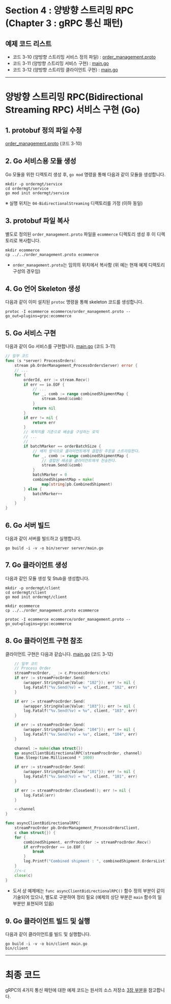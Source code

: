 # Section 4 : 양방향 스트리밍 RPC (Chapter 3 : gRPC 통신 패턴)

## 예제 코드 리스트
- 코드 3-10 (양방향 스트리밍 서비스 정의 파일) : [order_management.proto](order_management.proto)
- 코드 3-11 (양방향 스트리밍 서비스 구현) : [main.go](ordermgt/service/server/main.go)
- 코드 3-12 (양방향 스트리밍 클라이언트 구현) : [main.go](ordermgt/client/main.go)


---
# 양방향 스트리밍 RPC(Bidirectional Streaming RPC) 서비스 구현 (Go)

## 1. protobuf 정의 파일 수정
[order_management.proto](order_management.proto) (코드 3-10)

## 2. Go 서비스용 모듈 생성
Go 모듈을 위한 디렉토리 생성 후, `go mod` 명령을 통해 다음과 같이 모듈을 생성합니다.
```shell
mkdir -p ordermgt/service
cd ordermgt/service
go mod init ordermgt/service
```
※ 실행 위치는 `04-BidirectionalStreaming` 디렉토리를 가정 (이하 동일)

## 3. protobuf 파일 복사
별도로 정의된 `order_management.proto` 파일을 `ecommerce` 디렉토리 생성 후 이 디렉토리로 복사합니다.
```shell
mkdir ecommerce
cp ../../order_management.proto ecommerce
```
- `order_management.proto`는 임의의 위치에서 복사함 (위 예는 현재 예제 디렉토리 구성의 경우임)

## 4. Go 언어 Skeleton 생성 
다음과 같이 이미 설치된 `protoc` 명령을 통해 skeleton 코드를 생성합니다.
```shell
protoc -I ecommerce ecommerce/order_management.proto --go_out=plugins=grpc:ecommerce 
```

## 5. Go 서비스 구현
다음과 같이 Go 서비스를 구현합니다.
[main.go](ordermgt/service/server/main.go) (코드 3-11)
```go
// 일부 코드
func (s *server) ProcessOrders(
	stream pb.OrderManagement_ProcessOrdersServer) error {
	// ...
	for {
		orderId, err := stream.Recv()
		if err == io.EOF {
			// ...
			for _, comb := range combinedShipmentMap {
				stream.Send(&comb)
			}
			return nil
		}
		if err != nil {
			return err
		}
		// 목적지를 기준으로 배송을 구성하는 로직
		// ...
		//
		if batchMarker == orderBatchSize {
			// 배치 방식으로 클라이언트에게 결합된 주문을 스트리밍한다.
			for _, comb := range combinedShipmentMap {
				// 결합된 배송을 클라이언트에게 전송한다.
				stream.Send(&comb)
			}
			batchMarker = 0
			combinedShipmentMap = make(
				map[string]pb.CombinedShipment)
		} else {
			batchMarker++
		}
	}
}
```

## 6. Go 서버 빌드
다음과 같이 서버를 빌드하고 실행합니다.
```shell
go build -i -v -o bin/server server/main.go
```

## 7. Go 클라이언트 생성
다음과 같인 모듈 생성 및 Stub을 생성합니다.
```shell
mkdir -p ordermgt/client
cd ordermgt/client
go mod init ordermgt/client

mkdir ecommerce
cp ../../order_management.proto ecommerce

protoc -I ecommerce ecommerce/order_management.proto --go_out=plugins=grpc:ecommerce 
```

## 8. Go 클라이언트 구현 참조
클라이언트 구현은 다음과 같습니다.
[main.go](ordermgt/client/main.go) (코드 3-12)
```go
	// 일부 코드
	// Process Order
	streamProcOrder, _ := c.ProcessOrders(ctx)
	if err := streamProcOrder.Send(
		&wrapper.StringValue{Value: "102"}); err != nil {
		log.Fatalf("%v.Send(%v) = %v", client, "102", err)
	}

	if err := streamProcOrder.Send(
		&wrapper.StringValue{Value: "103"}); err != nil {
		log.Fatalf("%v.Send(%v) = %v", client, "103", err)
	}

	if err := streamProcOrder.Send(
		&wrapper.StringValue{Value: "104"}); err != nil {
		log.Fatalf("%v.Send(%v) = %v", client, "104", err)
	}

	channel := make(chan struct{})
	go asyncClientBidirectionalRPC(streamProcOrder, channel)
	time.Sleep(time.Millisecond * 1000)

	if err := streamProcOrder.Send(
		&wrapper.StringValue{Value: "101"}); err != nil {
		log.Fatalf("%v.Send(%v) = %v", client, "101", err)
	}

	if err := streamProcOrder.CloseSend(); err != nil {
		log.Fatal(err)
	}

	<-channel
}

func asyncClientBidirectionalRPC(
	streamProcOrder pb.OrderManagement_ProcessOrdersClient,
	c chan struct{}) {
	for {
		combinedShipment, errProcOrder := streamProcOrder.Recv()
		if errProcOrder == io.EOF {
			break
		}
		log.Printf("Combined shipment : ", combinedShipment.OrdersList)
	}
	//<-c
	close(c)
}
```
- 도서 상 예제에는 `func asyncClientBidirectionalRPC()` 함수 정의 부분이 같이 기술되어 있으나, 별도로 구분하여 정리 필요
(예제의 상단 부분은 `main` 함수의 일부분만 표현되어 있음)

## 9. Go 클라이언트 빌드 및 실행
다음과 같이 클라이언트를 빌드 및 실행합니다.
```shell
go build -i -v -o bin/client main.go
bin/client
```


---
# 최종 코드

gRPC의 4가지 통신 패턴에 대한 예제 코드는 원서의 소스 저장소 [3장 부분](https://github.com/grpc-up-and-running/samples/tree/master/ch03)을 참고합니다.
